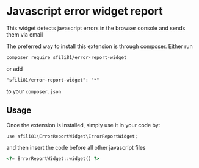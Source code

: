 # Javascript error widget report
This widget detects javascript errors in the browser console and sends them via email

The preferred way to install this extension is through [composer](https://getcomposer.org/download/).
Either run
```
composer require sfili81/error-report-widget
```
or add
```
"sfili81/error-report-widget": "*"
```
to your `composer.json` 

## Usage
Once the extension is installed, simply use it in your code by:

```
use sfili81\ErrorReportWidget\ErrorReportWidget;

```
and then insert the code before all other javascript files

```php
<?= ErrorReportWidget::widget() ?>

```
